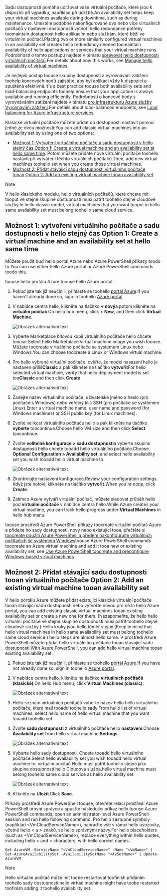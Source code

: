 


<span data-ttu-id="e0307-101">Sadu dostupnosti pomáhá udržovat vaše virtuální počítače, které jsou k dispozici při výpadku, například při údržbě.</span><span class="sxs-lookup"><span data-stu-id="e0307-101">An availability set helps keep your virtual machines available during downtime, such as during maintenance.</span></span> <span data-ttu-id="e0307-102">Umístění podobně nakonfigurované dva nebo více virtuálních počítačů v nastavení dostupnosti vytvoří hello redundance potřeby toomaintain dostupnost hello aplikacím nebo službám, které běží ve virtuálním počítači.</span><span class="sxs-lookup"><span data-stu-id="e0307-102">Placing two or more similarly configured virtual machines in an availability set creates hello redundancy needed toomaintain availability of hello applications or services that your virtual machine runs.</span></span> <span data-ttu-id="e0307-103">Podrobnosti o tomto postupu najdete v tématu [spravovat hello dostupnosti virtuálních počítačů][Manage hello availability of virtual machines].</span><span class="sxs-lookup"><span data-stu-id="e0307-103">For details about how this works, see [Manage hello availability of virtual machines][Manage hello availability of virtual machines].</span></span>

<span data-ttu-id="e0307-104">Je nejlepší postup toouse skupiny dostupnosti a vyrovnávání zatížení toohelp koncových bodů zajistěte, aby byl aplikaci vždy k dispozici a spuštěná efektivně.</span><span class="sxs-lookup"><span data-stu-id="e0307-104">It's a best practice toouse both availability sets and load-balancing endpoints toohelp ensure that your application is always available and running efficiently.</span></span> <span data-ttu-id="e0307-105">Podrobnosti o koncové body s vyrovnáváním zatížení najdete v tématu [pro infrastrukturu Azure služby Vyrovnávání zatížení][Load balancing for Azure infrastructure services].</span><span class="sxs-lookup"><span data-stu-id="e0307-105">For details about load-balanced endpoints, see [Load balancing for Azure infrastructure services][Load balancing for Azure infrastructure services].</span></span>

<span data-ttu-id="e0307-106">Klasické virtuální počítače můžete přidat do dostupnosti nastavit pomocí jedné ze dvou možností:</span><span class="sxs-lookup"><span data-stu-id="e0307-106">You can add classic virtual machines into an availability set by using one of two options:</span></span>

* <span data-ttu-id="e0307-107">[Možnost 1: Vytvoření virtuálního počítače a sadu dostupnosti v hello stejný čas][Option 1: Create a virtual machine and an availability set at hello same time].</span><span class="sxs-lookup"><span data-stu-id="e0307-107">[Option 1: Create a virtual machine and an availability set at hello same time][Option 1: Create a virtual machine and an availability set at hello same time].</span></span> <span data-ttu-id="e0307-108">Potom můžete přidáte nové virtuální počítače toohello nastavit při vytváření těchto virtuálních počítačů.</span><span class="sxs-lookup"><span data-stu-id="e0307-108">Then, add new virtual machines toohello set when you create those virtual machines.</span></span>
* <span data-ttu-id="e0307-109">[Možnost 2: Přidat stávající sadu dostupnosti virtuálního počítače tooan][Option 2: Add an existing virtual machine tooan availability set].</span><span class="sxs-lookup"><span data-stu-id="e0307-109">[Option 2: Add an existing virtual machine tooan availability set][Option 2: Add an existing virtual machine tooan availability set].</span></span>

> [!NOTE]
> <span data-ttu-id="e0307-110">V hello klasického modelu, hello virtuálních počítačů, které chcete mít tooput ve stejné skupině dostupnosti musí patřit toohello stejné cloudové služby.</span><span class="sxs-lookup"><span data-stu-id="e0307-110">In hello classic model, virtual machines that you want tooput in hello same availability set must belong toohello same cloud service.</span></span>
> 
> 

## <span data-ttu-id="e0307-111"><a id="createset"></a>Možnost 1: vytvoření virtuálního počítače a sadu dostupnosti v hello stejný čas</span><span class="sxs-lookup"><span data-stu-id="e0307-111"><a id="createset"> </a>Option 1: Create a virtual machine and an availability set at hello same time</span></span>
<span data-ttu-id="e0307-112">Můžete použít buď hello portál Azure nebo Azure PowerShell příkazy toodo to.</span><span class="sxs-lookup"><span data-stu-id="e0307-112">You can use either hello Azure portal or Azure PowerShell commands toodo this.</span></span>

<span data-ttu-id="e0307-113">toouse hello portálu Azure:</span><span class="sxs-lookup"><span data-stu-id="e0307-113">toouse hello Azure portal:</span></span>

1. <span data-ttu-id="e0307-114">Pokud jste tak již neučinili, přihlaste se toohello [portál Azure](https://portal.azure.com).</span><span class="sxs-lookup"><span data-stu-id="e0307-114">If you haven't already done so, sign in toohello [Azure portal](https://portal.azure.com).</span></span>
2. <span data-ttu-id="e0307-115">V nabídce centra hello, klikněte na tlačítko **+ nový**a potom klikněte na **virtuální počítač**.</span><span class="sxs-lookup"><span data-stu-id="e0307-115">On hello hub menu, click **+ New**, and then click **Virtual Machine**.</span></span>
   
    ![Obrázek alternativní text](./media/virtual-machines-common-classic-configure-availability/ChooseVMImage.png)
3. <span data-ttu-id="e0307-117">Vyberte Marketplace bitovou kopii virtuálního počítače hello chcete toouse.</span><span class="sxs-lookup"><span data-stu-id="e0307-117">Select hello Marketplace virtual machine image you wish toouse.</span></span> <span data-ttu-id="e0307-118">Můžete toocreate virtuálního počítače se systémem Linux nebo Windows.</span><span class="sxs-lookup"><span data-stu-id="e0307-118">You can choose toocreate a Linux or Windows virtual machine.</span></span>
4. <span data-ttu-id="e0307-119">Pro hello vybrané virtuální počítače, ověřte, že model nasazení hello je nastaven příliš**Classic** a pak klikněte na tlačítko **vytvořit**</span><span class="sxs-lookup"><span data-stu-id="e0307-119">For hello selected virtual machine, verify that hello deployment model is set too**Classic** and then click **Create**</span></span>
   
    ![Obrázek alternativní text](./media/virtual-machines-common-classic-configure-availability/ChooseClassicModel.png)
5. <span data-ttu-id="e0307-121">Zadejte název virtuálního počítače, uživatelské jméno a heslo (pro počítače s Windows) nebo veřejný klíč SSH (pro počítače se systémem Linux).</span><span class="sxs-lookup"><span data-stu-id="e0307-121">Enter a virtual machine name, user name and password (for Windows machines) or SSH public key (for Linux machines).</span></span> 
6. <span data-ttu-id="e0307-122">Zvolte velikost virtuálního počítače hello a pak klikněte na tlačítko **vyberte** toocontinue.</span><span class="sxs-lookup"><span data-stu-id="e0307-122">Choose hello VM size and then click **Select** toocontinue.</span></span>
7. <span data-ttu-id="e0307-123">Zvolte **volitelné konfigurace > sadu dostupnosti**a vyberte skupinu dostupnosti hello chcete tooadd hello virtuálního počítače.</span><span class="sxs-lookup"><span data-stu-id="e0307-123">Choose **Optional Configuration > Availability set**, and select hello availability set you wish tooadd hello virtual machine to.</span></span>
   
    ![Obrázek alternativní text](./media/virtual-machines-common-classic-configure-availability/ChooseAvailabilitySet.png) 
8. <span data-ttu-id="e0307-125">Zkontrolujte nastavení konfigurace.</span><span class="sxs-lookup"><span data-stu-id="e0307-125">Review your configuration settings.</span></span> <span data-ttu-id="e0307-126">Když jste hotovi, klikněte na tlačítko **vytvořit**.</span><span class="sxs-lookup"><span data-stu-id="e0307-126">When you're done, click **Create**.</span></span>
9. <span data-ttu-id="e0307-127">Zatímco Azure vytváří virtuální počítač, můžete sledovat průběh hello pod **virtuální počítače** v nabídce centra hello.</span><span class="sxs-lookup"><span data-stu-id="e0307-127">While Azure creates your virtual machine, you can track hello progress under **Virtual Machines** in hello hub menu.</span></span>

<span data-ttu-id="e0307-128">toouse prostředí Azure PowerShell příkazy toocreate virtuální počítač Azure a přidejte ho sady dostupnosti. nový nebo existující tooa, přečtěte si [toocreate použití Azure PowerShell a předem nakonfigurujte virtuálních počítačích se systémem Windows](../articles/virtual-machines/windows/classic/create-powershell.md?toc=%2fazure%2fvirtual-machines%2fwindows%2fclassic%2ftoc.json)</span><span class="sxs-lookup"><span data-stu-id="e0307-128">toouse Azure PowerShell commands toocreate an Azure virtual machine and add it tooa new or existing availability set, see [Use Azure PowerShell toocreate and preconfigure Windows-based virtual machines](../articles/virtual-machines/windows/classic/create-powershell.md?toc=%2fazure%2fvirtual-machines%2fwindows%2fclassic%2ftoc.json)</span></span>

## <span data-ttu-id="e0307-129"><a id="addmachine"></a>Možnost 2: Přidat stávající sadu dostupnosti tooan virtuálního počítače</span><span class="sxs-lookup"><span data-stu-id="e0307-129"><a id="addmachine"> </a>Option 2: Add an existing virtual machine tooan availability set</span></span>
<span data-ttu-id="e0307-130">V hello portálu Azure můžete přidat existující klasické virtuální počítače tooan stávající sadu dostupnosti nebo vytvořte novou pro ně.</span><span class="sxs-lookup"><span data-stu-id="e0307-130">In hello Azure portal, you can add existing classic virtual machines tooan existing availability set or create a new one for them.</span></span> <span data-ttu-id="e0307-131">(Nezapomeňte, že hello hello virtuální počítače ve stejné skupině dostupnosti musí patřit toohello stejné cloudové služby.) Hello kroky jsou hello téměř stejný.</span><span class="sxs-lookup"><span data-stu-id="e0307-131">(Keep in mind that hello virtual machines in hello same availability set must belong toohello same cloud service.) hello steps are almost hello same.</span></span> <span data-ttu-id="e0307-132">V prostředí Azure PowerShell můžete přidat hello virtuálního počítače tooan stávající sadu dostupnosti.</span><span class="sxs-lookup"><span data-stu-id="e0307-132">With Azure PowerShell, you can add hello virtual machine tooan existing availability set.</span></span>

1. <span data-ttu-id="e0307-133">Pokud jste tak již neučinili, přihlaste se toohello [portál Azure](https://portal.azure.com).</span><span class="sxs-lookup"><span data-stu-id="e0307-133">If you have not already done so, sign in toohello [Azure portal](https://portal.azure.com).</span></span>
2. <span data-ttu-id="e0307-134">V nabídce centra hello, klikněte na tlačítko **virtuálních počítačů (klasické)**.</span><span class="sxs-lookup"><span data-stu-id="e0307-134">On hello Hub menu, click **Virtual Machines (classic)**.</span></span>
   
    ![Obrázek alternativní text](./media/virtual-machines-common-classic-configure-availability/ChooseClassicVM.png)
3. <span data-ttu-id="e0307-136">Hello seznam virtuálních počítačů vyberte název hello hello virtuálního počítače, které mají tooadd toohello sady.</span><span class="sxs-lookup"><span data-stu-id="e0307-136">From hello list of virtual machines, select hello name of hello virtual machine that you want tooadd toohello set.</span></span>
4. <span data-ttu-id="e0307-137">Zvolte **sadu dostupnosti** z virtuálního počítače hello **nastavení**.</span><span class="sxs-lookup"><span data-stu-id="e0307-137">Choose **Availability set** from hello virtual machine **Settings**.</span></span>
   
    ![Obrázek alternativní text](./media/virtual-machines-common-classic-configure-availability/AvailabilitySetSettings.png)
5. <span data-ttu-id="e0307-139">Vyberte hello sady dostupnosti. Chcete tooadd hello virtuálního počítače.</span><span class="sxs-lookup"><span data-stu-id="e0307-139">Select hello availability set you wish tooadd hello virtual machine to.</span></span> <span data-ttu-id="e0307-140">virtuální počítač Hello musí patřit toohello stejná jako skupina dostupnosti hello Cloudová služba.</span><span class="sxs-lookup"><span data-stu-id="e0307-140">hello virtual machine must belong toohello same cloud service as hello availability set.</span></span>
   
    ![Obrázek alternativní text](./media/virtual-machines-common-classic-configure-availability/AvailabilitySetPicker.png)
6. <span data-ttu-id="e0307-142">Klikněte na **Uložit**.</span><span class="sxs-lookup"><span data-stu-id="e0307-142">Click **Save**.</span></span>

<span data-ttu-id="e0307-143">Příkazy prostředí Azure PowerShell toouse, otevřete relaci prostředí Azure PowerShell úrovni správce a spusťte následující příkaz hello.</span><span class="sxs-lookup"><span data-stu-id="e0307-143">toouse Azure PowerShell commands, open an administrator-level Azure PowerShell session and run hello following command.</span></span> <span data-ttu-id="e0307-144">Pro hello zástupné symboly (například &lt;VmCloudServiceName&gt;), nahraďte vše v rámci hello uvozovky, včetně hello < a > znaků, se hello správnými názvy.</span><span class="sxs-lookup"><span data-stu-id="e0307-144">For hello placeholders (such as &lt;VmCloudServiceName&gt;), replace everything within hello quotes, including hello < and > characters, with hello correct names.</span></span>

    Get-AzureVM -ServiceName "<VmCloudServiceName>" -Name "<VmName>" | Set-AzureAvailabilitySet -AvailabilitySetName "<AvSetName>" | Update-AzureVM

> [!NOTE]
> <span data-ttu-id="e0307-145">Hello virtuální počítač může mít toobe restartovat toofinish přidáním toohello sady dostupnosti.</span><span class="sxs-lookup"><span data-stu-id="e0307-145">hello virtual machine might have toobe restarted toofinish adding it toohello availability set.</span></span>
> 
> 

<!-- LINKS -->
[Option 1: Create a virtual machine and an availability set at hello same time]: #createset
[Option 2: Add an existing virtual machine tooan availability set]: #addmachine

[Load balancing for Azure infrastructure services]: ../articles/virtual-machines/virtual-machines-linux-load-balance.md
[Manage hello availability of virtual machines]:../articles/virtual-machines/linux/manage-availability.md

[Create a virtual machine running Windows]: ../articles/virtual-machines/virtual-machines-windows-hero-tutorial.md
[Virtual Network overview]: ../articles/virtual-network/virtual-networks-overview.md

